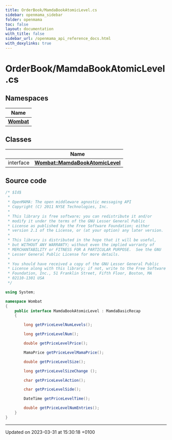 ```yaml
---
title: OrderBook/MamdaBookAtomicLevel.cs
sidebar: openmama_sidebar
folder: openmama
toc: false
layout: documentation
with_title: false
sidebar_url: /openmama_api_reference_docs.html
with_doxylinks: true
---
```


# OrderBook/MamdaBookAtomicLevel.cs



## Namespaces

| Name           |
| -------------- |
| **[Wombat](namespaceWombat.html)**  |

## Classes

|                | Name           |
| -------------- | -------------- |
| interface | **[Wombat::MamdaBookAtomicLevel](interfaceWombat_1_1MamdaBookAtomicLevel.html)**  |




## Source code

```csharp
/* $Id$
 *
 * OpenMAMA: The open middleware agnostic messaging API
 * Copyright (C) 2011 NYSE Technologies, Inc.
 *
 * This library is free software; you can redistribute it and/or
 * modify it under the terms of the GNU Lesser General Public
 * License as published by the Free Software Foundation; either
 * version 2.1 of the License, or (at your option) any later version.
 *
 * This library is distributed in the hope that it will be useful,
 * but WITHOUT ANY WARRANTY; without even the implied warranty of
 * MERCHANTABILITY or FITNESS FOR A PARTICULAR PURPOSE.  See the GNU
 * Lesser General Public License for more details.
 *
 * You should have received a copy of the GNU Lesser General Public
 * License along with this library; if not, write to the Free Software
 * Foundation, Inc., 51 Franklin Street, Fifth Floor, Boston, MA
 * 02110-1301 USA
 */

using System;

namespace Wombat
{
    public interface MamdaBookAtomicLevel : MamdaBasicRecap
    {

        long getPriceLevelNumLevels();

        long getPriceLevelNum();

        double getPriceLevelPrice();

        MamaPrice getPriceLevelMamaPrice();

        double getPriceLevelSize();

        long getPriceLevelSizeChange ();

        char getPriceLevelAction();

        char getPriceLevelSide();

        DateTime getPriceLevelTime();

        double getPriceLevelNumEntries();
    }
}
```


-------------------------------

Updated on 2023-03-31 at 15:30:18 +0100
